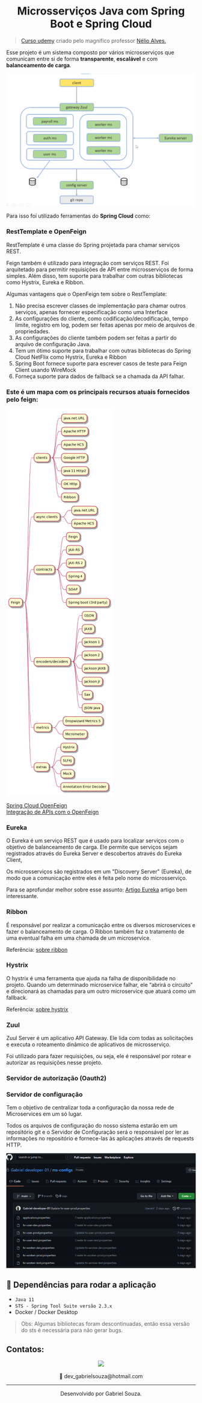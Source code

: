 <h1 align="center">Microsserviços Java com Spring Boot e Spring Cloud</h1>

>[Curso udemy](https://www.udemy.com/course/microsservicos-java-spring-cloud/) criado pelo magnífico professor [Nélio Alves.](https://www.linkedin.com/in/nelio-alves/)

Esse projeto é um sistema composto por vários microsserviços que comunicam entre si de forma **transparente**, **escalável** e com **balanceamento de carga**.

![modelo-projeto](imagens/modelo-projeto.png)

Para isso foi utilizado ferramentas do **Spring Cloud** como:

### RestTemplate e OpenFeign
RestTemplate é uma classe do Spring projetada para chamar serviços REST.

Feign também é utilizado para integração com serviços REST. Foi arquitetado para permitir requisições de API entre microsserviços de forma simples. Além disso, tem suporte para trabalhar com outras bibliotecas como Hystrix, Eureka e Ribbon.

Algumas vantagens que o OpenFeign tem sobre o RestTemplate:

 <div align="left">
  <ol>
    <li>Não precisa escrever classes de implementação para chamar outros serviços, apenas fornecer especificação como uma Interface</li>
    <li>As configurações do cliente, como codificação/decodificação, tempo limite, registro em log, podem ser feitas apenas por meio de arquivos de propriedades.</li>
    <li>As configurações do cliente também podem ser feitas a partir do arquivo de configuração Java.</li>
    <li>Tem um ótimo suporte para trabalhar com outras bibliotecas do Spring Cloud NetFlix como Hystrix, Eureka e Ribbon</li>
    <li>Spring Boot fornece suporte para escrever casos de teste para Feign Client usando WireMock</li>
    <li>Forneça suporte para dados de fallback se a chamada da API falhar.</li>
  <ol>
</div>
    
### Este é um mapa com os principais recursos atuais fornecidos pelo feign:
    
<img src="/imagens/feign.png" alt="OpenFeign">
    
[Spring Cloud OpenFeign](https://docs.spring.io/spring-cloud-openfeign/docs/current/reference/html/)<br/>
[Integração de APIs com o OpenFeign](https://cwi.com.br/blog/integracao-de-apis-com-o-openfeign/)
    
### Eureka
O Eureka é um serviço REST que é usado para localizar serviços com o objetivo de balanceamento de carga. Ele permite que serviços sejam registrados através do Eureka Server e descobertos através do Eureka Client,

Os microsserviços são registrados em um "Discovery Server" (Eureka), de modo que a comunicação entre eles é feita pelo nome do microsserviço.

Para se aprofundar melhor sobre esse assunto: [Artigo Eureka](https://medium.com/@michellibrito/netflix-eureka-comunica%C3%A7%C3%A3o-entre-microservices-383d32d39506) artigo bem interessante.

### Ribbon
É responsável por realizar a comunicação entre os diversos microservices e fazer o balanceamento de carga. O Ribbon também faz o tratamento de uma eventual falha em uma chamada de um microservice.

Referência: [sobre ribbon](https://blog.andrefaria.com/monolitico-aos-microservices-com-netflix-oss)

### Hystrix
O hystrix é uma ferramenta que ajuda na falha de disponibilidade no projeto. Quando um determinado microservice falhar, ele “abrirá o circuito” e direcionará as chamadas para um outro microservice que atuará como um fallback.

Referência: [sobre hystrix](https://blog.andrefaria.com/monolitico-aos-microservices-com-netflix-oss)
### Zuul
Zuul Server é um aplicativo API Gateway. Ele lida com todas as solicitações e executa o roteamento dinâmico de aplicativos de microsserviço.

Foi utilizado para fazer requisições, ou seja, ele é responsável por rotear e autorizar as requisições nesse projeto.

### Servidor de autorização (Oauth2)


### Servidor de configuração
Tem o objetivo de centralizar toda a configuração da nossa rede de Microservices em um só lugar. 

Todos os arquivos de configuração do nosso sistema estarão em um repositório git e o Servidor de Configuração será o responsável por ler as informações no repositório e fornece-las às aplicações através de requests HTTP.

![config-projeto](imagens/config-projeto.png)

## 🎯 Dependências para rodar a aplicação

- `Java 11`
- `STS - Spring Tool Suite versão 2.3.x`
- Docker / Docker Desktop

> Obs: Algumas bibliotecas foram descontinuadas, então essa versão do sts é necessária para não gerar bugs.

## Contatos:

<div align="center">
  <a href="https://www.linkedin.com/in/gabriel-mendes-3a668917b/">
  <img height="25px" src="https://img.shields.io/badge/LinkedIn-0077B5?style=for-the-badge&logo=linkedin&logoColor=white" />
</a>
  <p>
  📩 dev_gabrielsouza@hotmail.com
  </p>
</div>

---

<p align="center">
Desenvolvido por Gabriel Souza.
</p>
